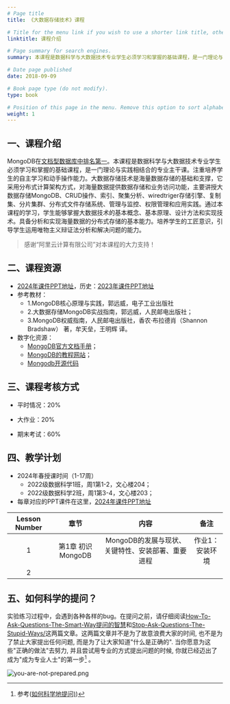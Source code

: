 ```yaml
---
# Page title
title: 《大数据存储技术》课程

# Title for the menu link if you wish to use a shorter link title, otherwise remove this option.
linktitle: 课程介绍

# Page summary for search engines.
summary: 本课程是数据科学与大数据技术专业学生必须学习和掌握的基础课程，是一门理论与实践相结合的专业主干课。注重培养学生的自主学习和动手操作能力。大数据存储技术是海量数据存储的基础和支撑，它采用分布式计算架构方式，对海量数据提供数据存储和业务访问功能。

# Date page published
date: 2018-09-09

# Book page type (do not modify).
type: book

# Position of this page in the menu. Remove this option to sort alphabetically.
weight: 1
---
```


## 一、课程介绍 

MongoDB在[文档型数据库中排名第一](https://db-engines.com/en/ranking/document+store)。本课程是数据科学与大数据技术专业学生必须学习和掌握的基础课程，是一门理论与实践相结合的专业主干课。注重培养学生的自主学习和动手操作能力。大数据存储技术是海量数据存储的基础和支撑，它采用分布式计算架构方式，对海量数据提供数据存储和业务访问功能，主要讲授大数据存储MongoDB、CRUD操作、索引、聚集分析、wiredtriger存储引擎、复制集、分片集群、分布式文件存储系统、管理与监控、权限管理和应用实践。通过本课程的学习，学生能够掌握大数据技术的基本概念、基本原理、设计方法和实现技术。具备分析和实现海量数据的分布式存储的基本能力。培养学生的工匠意识，引导学生运用唯物主义辩证法分析和解决问题的能力。

> 感谢“阿里云计算有限公司”对本课程的大力支持！

## 二、课程资源

- [2024年课件PPT地址](https://pan.baidu.com/s/15KwMqxcVFi8D6BpMBKNQkA?pwd=abt7)，历史：[2023年课件PPT地址](https://pan.baidu.com/s/1LKnp6Pfcs6Y0ZXjFDXyLAA?pwd=w29q)
- 参考教材：
  - 1.MongoDB核心原理与实践，郭远威，电子工业出版社
  - 2.大数据存储MongoDB实战指南，郭远威，人民邮电出版社；
  - 3.MongoDB权威指南，人民邮电出版社，香农·布拉德肖（Shannon Bradshaw） 著，牟天垒，王明辉 译。
- 数字化资源：
  - [MongoDB官方文档手册](https://www.mongodb.com/docs/manual/tutorial/getting-started/)；
  - [MongoDB的教程网站](https://www.runoob.com/mongodb/mongodb-tutorial.html)；
  - [Mongodb开源代码](https://github.com/mongodb/mongo)

## 三、课程考核方式

- 平时情况：20%

- 大作业：20%

- 期末考试：60%

## 四、教学计划
- 2024年春授课时间（1-17周）
  - 2022级数据科学1班，周1第1-2，文心楼204；
  - 2022级数据科学2班，周1第3-4，文心楼203；
- 每章对应的PPT课件在这里，[2024年课件PPT地址](https://pan.baidu.com/s/15KwMqxcVFi8D6BpMBKNQkA?pwd=abt7)

| Lesson Number |    章节     |        内容       |      备注             |
| :-----: | :----------------------------------------------------------: | :----------------------------------------------------------: | :-------------------------: |
|    1    | 第1章  初识MongoDB | MongoDB的发展与现状、关键特性、安装部署、重要进程 |    作业1：安装环境    |
|    2    |    |                              |      |

## 五、如何科学的提问？

实验练习过程中，会遇到各种各样的bug。在提问之前，请仔细阅读[How-To-Ask-Questions-The-Smart-Way提问的智慧](https://github.com/ryanhanwu/How-To-Ask-Questions-The-Smart-Way/blob/main/README-zh_CN.md)和[Stop-Ask-Questions-The-Stupid-Ways/](https://github.com/tangx/Stop-Ask-Questions-The-Stupid-Ways/blob/master/README.md)这两篇文章。这两篇文章并不是为了故意浪费大家的时间, 也不是为了禁止大家提出任何问题, 而是为了让大家知道"什么是正确的". 当你愿意为这些"正确的做法"去努力, 并且尝试用专业的方式提出问题的时候, 你就已经迈出了成为"成为专业人士"的第一步[^1] 。

![you-are-not-prepared.png](https://github.com/tangx/Stop-Ask-Questions-The-Stupid-Ways/blob/master/images/you-are-not-prepared.png?raw=true)

[^1]: 参考([如何科学地提问)](https://ysyx.oscc.cc/docs/2306/prestudy/0.1.html))